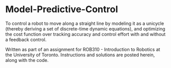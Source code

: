 # Model-Predictive-Control
To control a robot to move along a straight line by modeling it as a unicycle (thereby deriving a set of discrete-time dynamic equations), and optimizing the cost function over tracking accuracy and control effort with and without a feedback control.

Written as part of an assignment for ROB310 - Introduction to Robotics at the University of Toronto.
Instructions and solutions are posted herein, along with the code. 
